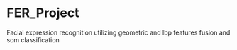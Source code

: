 # FER_Project
Facial expression recognition utilizing geometric and lbp features fusion and som classification

